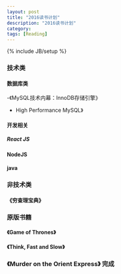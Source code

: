 ```yaml
---
layout: post
title: "2016读书计划"
description: "2016读书计划"
category:
tags: [Reading]
---
```

{% include JB/setup %}

### 技术类

#### 数据库类

-《MySQL技术内幕：InnoDB存储引擎》
- High Performance MySQL》

#### 开发相关

##### React JS

#### NodeJS

#### java


### 非技术类

#### 《穷查理宝典》

###  原版书籍

#### 《Game of Thrones》

#### 《Think, Fast and Slow》

### 《Murder on the Orient Express》 完成
